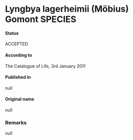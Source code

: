 # Lyngbya lagerheimii (Möbius) Gomont SPECIES

#### Status
ACCEPTED

#### According to
The Catalogue of Life, 3rd January 2011

#### Published in
null

#### Original name
null

### Remarks
null